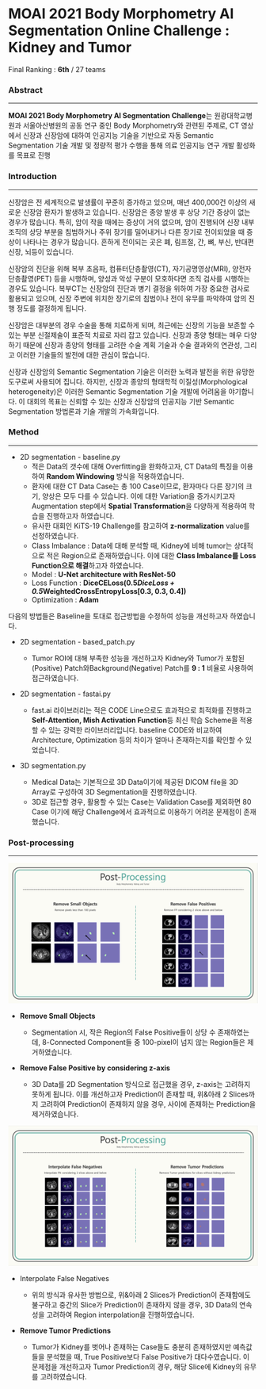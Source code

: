 # MOAI 2021 Body Morphometry AI Segmentation Online Challenge : Kidney and Tumor
Final Ranking : **6th** / 27 teams



### Abstract

----

**MOAI 2021 Body Morphometry AI Segmentation Challenge**는 원광대학교병원과 서울아산병원의 공동 연구 중인 Body Morphometry와 관련된 주제로, CT 영상에서 신장과 신장암에 대하여 인공지능 기술을 기반으로 자동 Semantic Segmentation 기술 개발 및 정량적 평가 수행을 통해 의료 인공지능 연구 개발 활성화를 목표로 진행



### Introduction

---------

신장암은 전 세계적으로 발생률이 꾸준히 증가하고 있으며, 매년 400,000건 이상의 새로운 신장암 환자가 발생하고 있습니다. 신장암은 종양 발생 후 상당 기간 증상이 없는 경우가 많습니다. 특히, 암이 작을 때에는 증상이 거의 없으며, 암이 진행되어 신장 내부조직의 상당 부분을 침범하거나 주위 장기를 밀어내거나 다른 장기로 전이되었을 때 증상이 나타나는 경우가 많습니다. 흔하게 전이되는 곳은 폐, 림프절, 간, 뼈, 부신, 반대편 신장, 뇌등이 있습니다.

 신장암의 진단을 위해 복부 초음파, 컴퓨터단층촬영(CT), 자기공명영상(MRI), 양전자 단층촬영(PET) 등을 시행하며, 양성과 악성 구분이 모호하다면 조직 검사를 시행하는 경우도 있습니다. 복부CT는 신장암의 진단과 병기 결정을 위하여 가장 중요한 검사로 활용되고 있으며, 신장 주변에 위치한 장기로의 침범이나 전이 유무를 파악하여 암의 진행 정도를 결정하게 됩니다.

 신장암은 대부분의 경우 수술을 통해 치료하게 되며, 최근에는 신장의 기능을 보존할 수 있는 부분 신절제술이 표준적 치료로 자리 잡고 있습니다. 신장과 종양 형태는 매우 다양하기 때문에 신장과 종양의 형태를 고려한 수술 계획 기술과 수술 결과와의 연관성, 그리고 이러한 기술들의 발전에 대한 관심이 많습니다.

 신장과 신장암의 Semantic Segmentation 기술은 이러한 노력과 발전을 위한 유망한 도구로써 사용되어 집니다. 하지만, 신장과 종양의 형태학적 이질성(Morphological heterogeneity)은 이러한 Semantic Segmentation 기술 개발에 어려움을 야기합니다. 이 대회의 목표는 신뢰할 수 있는 신장과 신장암의 인공지능 기반 Semantic Segmentation 방법론과 기술 개발의 가속화입니다.



### Method

---

- 2D segmentation - baseline.py
  - 적은 Data의 갯수에 대해 Overfitting을 완화하고자, CT Data의 특징을 이용하여 **Random Windowing** 방식을 적용하였습니다.
  - 환자에 대한 CT Data Case는 총 100 Case이므로, 환자마다 다른 장기의 크기, 양상은 모두 다를 수 있습니다. 이에 대한 Variation을 증가시키고자 Augmentation step에서 **Spatial Transformation**을 다양하게 적용하여 학습을 진행하고자 하였습니다.
  - 유사한 대회인 KiTS-19 Challenge를 참고하여 **z-normalization** value를 선정하였습니다.
  - Class Imbalance : Data에 대해 분석할 때, Kidney에 비해 tumor는 상대적으로 적은 Region으로 존재하였습니다. 이에 대한 **Class Imbalance를 Loss Function으로 해결**하고자 하였습니다.
  - Model : **U-Net architecture with ResNet-50**
  - Loss Function : **DiceCELoss(0.5*DiceLoss + 0.5*WeightedCrossEntropyLoss[0.3, 0.3, 0.4])**
  - Optimization : **Adam**



다음의 방법들은 Baseline을 토대로 접근방법을 수정하여 성능을 개선하고자 하였습니다.

- 2D segmentation - based_patch.py
  - Tumor ROI에 대해 부족한 성능을 개선하고자 Kidney와 Tumor가 포함된(Positive) Patch와Background(Negative) Patch를 **9 : 1** 비율로 사용하여 접근하였습니다.
- 2D segmentation - fastai.py
  - fast.ai 라이브러리는 적은 CODE Line으로도 효과적으로 최적화를 진행하고 **Self-Attention, Mish Activation Function**등 최신 학습 Scheme을 적용할 수 있는 강력한 라이브러리입니다. baseline CODE와 비교하여 Architecture, Optimization 등의 차이가 얼마나 존재하는지를 확인할 수 있었습니다.

- 3D segmentation.py
  - Medical Data는 기본적으로 3D Data이기에 제공된 DICOM file을 3D Array로 구성하여 3D Segmentation을 진행하였습니다.
  - 3D로 접근할 경우, 활용할 수 있는 Case는 Validation Case를 제외하면 80 Case 이기에 해당 Challenge에서 효과적으로 이용하기 어려운 문제점이 존재했습니다.



### Post-processing

---

![](https://github.com/hwanseung2/kidney-tumor-segmentation/blob/main/img/img1.png)

- **Remove Small Objects**

  - Segmentation 시, 작은 Region의 False Positive들이 상당 수 존재하였는데, 8-Connected Component들 중 100-pixel이 넘지 않는 Region들은 제거하였습니다.

    

- **Remove False Positive by considering z-axis**

  - 3D Data를 2D Segmentation 방식으로 접근했을 경우, z-axis는 고려하지 못하게 됩니다. 이를 개선하고자 Prediction이 존재할 때, 위&아래 2 Slices까지 고려하여 Prediction이 존재하지 않을 경우, 사이에 존재하는 Prediction을 제거하였습니다.



![](https://github.com/hwanseung2/kidney-tumor-segmentation/blob/main/img/img2.png)

- Interpolate False Negatives

  - 위의 방식과 유사한 방법으로, 위&아래 2 Slices가 Prediction이 존재함에도 불구하고 중간의 Slice가 Prediction이 존재하지 않을 경우, 3D Data의 연속성을 고려하여 Region interpolation을 진행하였습니다.

    

- **Remove Tumor Predictions**

  - Tumor가 Kidney를 벗어나 존재하는 Case들도 충분히 존재하였지만 예측값들을 분석했을 때, True Positive보다 False Positive가 대다수였습니다. 이 문제점을 개선하고자 Tumor Prediction의 경우, 해당 Slice에 Kidney의 유무를 고려하였습니다.
